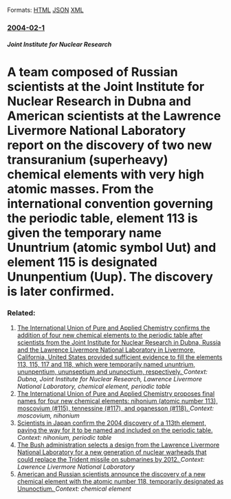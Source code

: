 
Formats: [HTML](/news/2004/02/1/a-team-composed-of-russian-scientists-at-the-joint-institute-for-nuclear-research-in-dubna-and-american-scientists-at-the-lawrence-livermor.html)  [JSON](/news/2004/02/1/a-team-composed-of-russian-scientists-at-the-joint-institute-for-nuclear-research-in-dubna-and-american-scientists-at-the-lawrence-livermor.json)  [XML](/news/2004/02/1/a-team-composed-of-russian-scientists-at-the-joint-institute-for-nuclear-research-in-dubna-and-american-scientists-at-the-lawrence-livermor.xml)  

### [2004-02-1](/news/2004/02/1/index.md)

##### Joint Institute for Nuclear Research
#  A team composed of Russian scientists at the Joint Institute for Nuclear Research in Dubna and American scientists at the Lawrence Livermore National Laboratory report on the discovery of two new transuranium (superheavy) chemical elements with very high atomic masses. From the international convention governing the periodic table, element 113 is given the temporary name Ununtrium (atomic symbol Uut) and element 115 is designated Ununpentium (Uup). The discovery is later confirmed.




### Related:

1. [The International Union of Pure and Applied Chemistry confirms the addition of four new chemical elements to the periodic table after scientists from the Joint Institute for Nuclear Research in Dubna, Russia and the Lawrence Livermore National Laboratory in Livermore, California, United States provided sufficient evidence to fill the elements 113, 115, 117 and 118, which were temporarily named ununtrium, ununpentium, ununseptium and ununoctium, respectively. ](/news/2016/01/4/the-international-union-of-pure-and-applied-chemistry-confirms-the-addition-of-four-new-chemical-elements-to-the-periodic-table-after-scient.md) _Context: Dubna, Joint Institute for Nuclear Research, Lawrence Livermore National Laboratory, chemical element, periodic table_
2. [The International Union of Pure and Applied Chemistry proposes final names for four new chemical elements: nihonium (atomic number 113), moscovium (#115), tennessine (#117), and oganesson (#118). ](/news/2016/06/8/the-international-union-of-pure-and-applied-chemistry-proposes-final-names-for-four-new-chemical-elements-nihonium-atomic-number-113-mos.md) _Context: moscovium, nihonium_
3. [Scientists in Japan confirm the 2004 discovery of a 113th element, paving the way for it to be named and included on the periodic table. ](/news/2012/09/27/scientists-in-japan-confirm-the-2004-discovery-of-a-113th-element-paving-the-way-for-it-to-be-named-and-included-on-the-periodic-table.md) _Context: nihonium, periodic table_
4. [ The Bush administration selects a design from the Lawrence Livermore National Laboratory for a new generation of nuclear warheads that could replace the Trident missile on submarines by 2012. ](/news/2007/03/2/the-bush-administration-selects-a-design-from-the-lawrence-livermore-national-laboratory-for-a-new-generation-of-nuclear-warheads-that-coul.md) _Context: Lawrence Livermore National Laboratory_
5. [ American and Russian scientists announce the discovery of a new chemical element with the atomic number 118, temporarily designated as Ununoctium. ](/news/2006/10/16/american-and-russian-scientists-announce-the-discovery-of-a-new-chemical-element-with-the-atomic-number-118-temporarily-designated-as-unun.md) _Context: chemical element_
